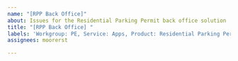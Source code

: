 ```yaml
---
name: "[RPP Back Office]"
about: Issues for the Residential Parking Permit back office solution
title: "[RPP Back Office] "
labels: 'Workgroup: PE, Service: Apps, Product: Residential Parking Permit Digitization'
assignees: moorerst

---
```



